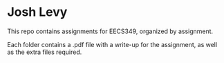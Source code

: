 # Josh Levy

This repo contains assignments for EECS349, organized by assignment.

Each folder contains a .pdf file with a write-up for the assignment, as well as the extra files required.